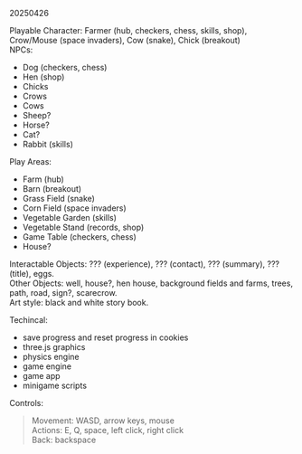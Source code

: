 20250426 <br/>

Playable Character: Farmer (hub, checkers, chess, skills, shop), Crow/Mouse (space invaders), Cow (snake), Chick (breakout) <br/> 
NPCs: <br/>
- Dog (checkers, chess)
- Hen (shop)
- Chicks
- Crows
- Cows
- Sheep?
- Horse?
- Cat?
- Rabbit (skills)

Play Areas: <br/>
- Farm (hub)
- Barn (breakout)
- Grass Field (snake)
- Corn Field (space invaders)
- Vegetable Garden (skills)
- Vegetable Stand (records, shop)
- Game Table (checkers, chess)
- House?

Interactable Objects: ??? (experience), ??? (contact), ??? (summary), ??? (title), eggs. <br/>
Other Objects: well, house?, hen house, background fields and farms, trees, path, road, sign?, scarecrow. <br/>
Art style: black and white story book. <br/>

Techincal: <br/>
- save progress and reset progress in cookies <br/>
- three.js graphics <br/>
- physics engine <br/>
- game engine <br/>
- game app <br/>
- minigame scripts <br/>

Controls: <br/>
> Movement: WASD, arrow keys, mouse <br/>
> Actions: E, Q, space, left click, right click <br/>
> Back: backspace <br/>
